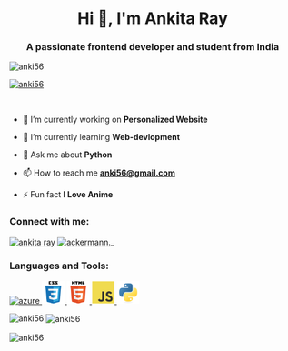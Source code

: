 <h1 align="center">Hi 👋, I'm Ankita Ray</h1>
<h3 align="center">A passionate frontend developer and student from India</h3>

<p align="left"> <img src="https://komarev.com/ghpvc/?username=anki56&label=Profile%20views&color=0e75b6&style=flat" alt="anki56" /> </p>

<p align="left"> <a href="https://github.com/ryo-ma/github-profile-trophy"><img src="https://github-profile-trophy.vercel.app/?username=anki56" alt="anki56" /></a> </p>

<p align="left"> <a href="https://twitter.com/" target="blank"><img src="https://img.shields.io/twitter/follow/?logo=twitter&style=for-the-badge" alt="" /></a> </p>

- 🔭 I’m currently working on **Personalized Website**

- 🌱 I’m currently learning **Web-devlopment**

- 💬 Ask me about **Python**

- 📫 How to reach me **anki56@gmail.com**

- ⚡ Fun fact **I Love Anime**

<h3 align="left">Connect with me:</h3>
<p align="left">
<a href="https://fb.com/ankitarayyy" target="blank"><img align="center" src="https://raw.githubusercontent.com/rahuldkjain/github-profile-readme-generator/master/src/images/icons/Social/facebook.svg" alt="ankita ray" height="30" width="40" /></a>
<a href="https://instagram.com/ackermann._" target="blank"><img align="center" src="https://raw.githubusercontent.com/rahuldkjain/github-profile-readme-generator/master/src/images/icons/Social/instagram.svg" alt="ackermann._" height="30" width="40" /></a>
</p>

<h3 align="left">Languages and Tools:</h3>
<p align="left"> <a href="https://azure.microsoft.com/en-in/" target="_blank" rel="noreferrer"> <img src="https://www.vectorlogo.zone/logos/microsoft_azure/microsoft_azure-icon.svg" alt="azure" width="40" height="40"/> </a> <a href="https://www.w3schools.com/css/" target="_blank" rel="noreferrer"> <img src="https://raw.githubusercontent.com/devicons/devicon/master/icons/css3/css3-original-wordmark.svg" alt="css3" width="40" height="40"/> </a> <a href="https://www.w3.org/html/" target="_blank" rel="noreferrer"> <img src="https://raw.githubusercontent.com/devicons/devicon/master/icons/html5/html5-original-wordmark.svg" alt="html5" width="40" height="40"/> </a> <a href="https://developer.mozilla.org/en-US/docs/Web/JavaScript" target="_blank" rel="noreferrer"> <img src="https://raw.githubusercontent.com/devicons/devicon/master/icons/javascript/javascript-original.svg" alt="javascript" width="40" height="40"/> </a> <a href="https://www.python.org" target="_blank" rel="noreferrer"> <img src="https://raw.githubusercontent.com/devicons/devicon/master/icons/python/python-original.svg" alt="python" width="40" height="40"/> </a> </p>

<p><img align="left" src="https://github-readme-stats.vercel.app/api/top-langs?username=anki56&show_icons=true&theme=dracula&locale=en&layout=compact" alt="anki56" /></p>

<p>&nbsp;<img align="center" src="https://github-readme-stats.vercel.app/api?username=anki56&show_icons=true&locale=en" alt="anki56" /></p>

<p><img align="center" src="https://github-readme-streak-stats.herokuapp.com/?user=anki56&" alt="anki56" /></p>
